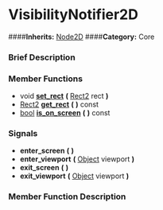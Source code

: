#  VisibilityNotifier2D  
####**Inherits:** [Node2D](class_node2d)
####**Category:** Core

###  Brief Description  


###  Member Functions 
  * void  **[set&#95;rect](#set_rect)**  **(** [Rect2](class_rect2) rect  **)**
  * [Rect2](class_rect2)  **[get&#95;rect](#get_rect)**  **(** **)** const
  * [bool](class_bool)  **[is&#95;on&#95;screen](#is_on_screen)**  **(** **)** const

###  Signals  
  *  **enter&#95;screen**  **(** **)**
  *  **enter&#95;viewport**  **(** [Object](class_object) viewport  **)**
  *  **exit&#95;screen**  **(** **)**
  *  **exit&#95;viewport**  **(** [Object](class_object) viewport  **)**

###  Member Function Description  
